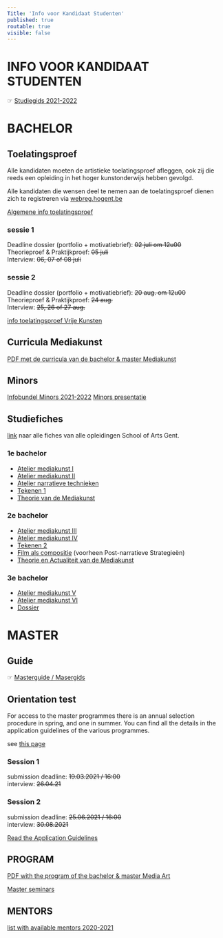 ```yaml
---
Title: 'Info voor Kandidaat Studenten'
published: true
routable: true
visible: false
---
```

# INFO VOOR KANDIDAAT STUDENTEN
☞ [Studiegids 2021-2022](https://issuu.com/schoolofartsgent/docs/2122_studiewijzer)

# BACHELOR

## Toelatingsproef
Alle kandidaten moeten de artistieke toelatingsproef afleggen, ook zij die reeds een opleiding in het hoger kunstonderwijs hebben gevolgd.

Alle kandidaten die wensen deel te nemen aan de toelatingsproef dienen zich te registreren via [webreg.hogent.be](https://webreg.hogent.be/)

[Algemene info toelatingsproef](https://schoolofartsgent.be/2021/onderwijs/toelatings-en-orienteringsproeven/)

### sessie 1
Deadline dossier (portfolio + motivatiebrief): ~~02 juli om 12u00~~    
Theorieproef & Praktijkproef: ~~05 juli~~    
Interview: ~~06, 07 of 08 juli~~

### sessie 2
Deadline dossier (portfolio + motivatiebrief): ~~20 aug. om 12u00~~    
Theorieproef & Praktijkproef: ~~24 aug.~~    
Interview: ~~25, 26 of 27 aug.~~

[info toelatingsproef Vrije Kunsten](https://schoolofartsgent.be/2021/onderwijs/toelatings-en-orienteringsproeven/academische-bachelor/beeldende-kunsten/vrije-kunsten/)

## Curricula Mediakunst
[PDF met de curricula van de bachelor & master Mediakunst](http://docs.schoolofarts.be/documenten/Curricula%20beeldende%20kunsten/mediakunst.pdf)

## Minors
[Infobundel Minors 2021-2022](http://www.docs.schoolofarts.be/documenten/Minors%20en%20keuzevakken/Informatiebundel%20Minors%202021-2022.doc)
[Minors presentatie](http://www.docs.schoolofarts.be/documenten/Minors%20en%20keuzevakken/Infosessie%20minor%20keuzepakket%202021-2022_met%20audio.pptx)

## Studiefiches
[link](https://www.hogent.be/studiefiches/) naar alle fiches van alle opleidingen School of Arts Gent.

###  1e bachelor
* [Atelier mediakunst I](https://bamaflexweb.hogent.be/BMFUIDetailxOLOD.aspx?a=128852&b=5&c=1)
* [Atelier mediakunst II](https://bamaflexweb.hogent.be/BMFUIDetailxOLOD.aspx?a=128853&b=5&c=1)
* [Atelier narratieve technieken](https://bamaflexweb.hogent.be/BMFUIDetailxOLOD.aspx?a=128680&b=5&c=1)
* [Tekenen 1](https://bamaflexweb.hogent.be/BMFUIDetailxOLOD.aspx?a=128834&b=5&c=1)
* [Theorie van de Mediakunst](https://bamaflexweb.hogent.be/BMFUIDetailxOLOD.aspx?a=128740&b=5&c=1)

### 2e bachelor
* [Atelier mediakunst III](https://bamaflexweb.hogent.be/BMFUIDetailxOLOD.aspx?a=128854&b=5&c=1)
* [Atelier mediakunst IV](https://bamaflexweb.hogent.be/BMFUIDetailxOLOD.aspx?a=128855&b=5&c=1)
* [Tekenen 2](https://bamaflexweb.hogent.be/BMFUIDetailxOLOD.aspx?a=128835&b=5&c=1)
* [Film als compositie](https://bamaflexweb.hogent.be/BMFUIDetailxOLOD.aspx?a=140689&b=5&c=1) (voorheen Post-narratieve Strategieën)
* [Theorie en Actualiteit van de Mediakunst](https://bamaflexweb.hogent.be/BMFUIDetailxOLOD.aspx?a=128738&b=5&c=1)

### 3e bachelor
* [Atelier mediakunst V](https://bamaflexweb.hogent.be/BMFUIDetailxOLOD.aspx?a=128850&b=5&c=1)
* [Atelier mediakunst VI](https://bamaflexweb.hogent.be/BMFUIDetailxOLOD.aspx?a=128851&b=5&c=1)
* [Dossier](https://bamaflexweb.hogent.be/BMFUIDetailxOLOD.aspx?a=128709&b=5&c=1)


# MASTER

## Guide
☞ [Masterguide / Masergids](http://www.docs.schoolofarts.be/documenten/Master/Mastergids%202122.pdf)

## Orientation test
For access to the master programmes there is an annual selection procedure in spring, and one in summer. You can find all the details in the application guidelines of the various programmes.

see [this page](https://schoolofartsgent.be/2021/onderwijs/toelatings-en-orienteringsproeven/master/?lang=en)

### Session 1
submission deadline: ~~19.03.2021 / 16:00~~    
interview: ~~26.04.21~~

### Session 2
submission deadline: ~~25.06.2021 / 16:00~~    
interview: ~~30.08.2021~~

[Read the Application Guidelines](http://docs.schoolofarts.be/documenten/INFO%20EN%20HANDLEIDINGEN/Admission_procedures_masters/AGL_VAVD.pdf)

## PROGRAM
[PDF with the program of the bachelor & master Media Art](http://docs.schoolofarts.be/documenten/Curricula%20beeldende%20kunsten/mediakunst.pdf)

[Master seminars](https://schoolofartsgent.be/2021/wp-content/uploads/2021/09/DOC_SeminariesMaster2122.pdf)


## MENTORS
[list with available mentors 2020-2021](http://www.docs.schoolofarts.be/documenten/Master/Mentoren20202021.pdf)

